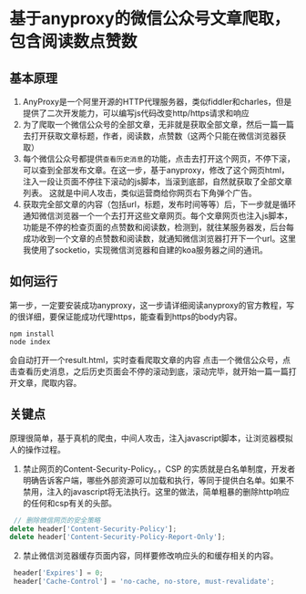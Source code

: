 # 基于anyproxy的微信公众号文章爬取，包含阅读数点赞数

## 基本原理
1. AnyProxy是一个阿里开源的HTTP代理服务器，类似fiddler和charles，但是提供了二次开发能力，可以编写js代码改变http/https请求和响应
2. 为了爬取一个微信公众号的全部文章，无非就是获取全部文章，然后一篇一篇去打开获取文章标题，作者，阅读数，点赞数（这两个只能在微信浏览器获取）
3. 每个微信公众号都提供`查看历史消息`的功能，点击去打开这个网页，不停下滚，可以查到全部发布文章。在这一步，基于anyproxy，修改了这个网页html，注入一段让页面不停往下滚动的js脚本，当滚到底部，自然就获取了全部文章列表。 这就是中间人攻击，类似运营商给你网页右下角弹个广告。
4. 获取完全部文章的内容（包括url，标题，发布时间等等）后，下一步就是循环通知微信浏览器一个一个去打开这些文章网页。每个文章网页也注入js脚本，功能是不停的检查页面的点赞数和阅读数，检测到，就往某服务器发，后台每成功收到一个文章的点赞数和阅读数，就通知微信浏览器打开下一个url。这里我使用了socketio，实现微信浏览器和自建的koa服务器之间的通讯。

## 如何运行
第一步，一定要安装成功anyproxy，这一步请详细阅读anyproxy的官方教程，写的很详细，要保证能成功代理https，能查看到https的body内容。

```
npm install
node index
```
会自动打开一个result.html，实时查看爬取文章的内容
点击一个微信公众号，点击查看历史消息，之后历史页面会不停的滚动到底，滚动完毕，就开始一篇一篇打开文章，爬取内容。

## 关键点
原理很简单，基于真机的爬虫，中间人攻击，注入javascript脚本，让浏览器模拟人的操作过程。

1. 禁止网页的Content-Security-Policy。，CSP 的实质就是白名单制度，开发者明确告诉客户端，哪些外部资源可以加载和执行，等同于提供白名单。如果不禁用，注入的javascript将无法执行。这里的做法，简单粗暴的删除http响应的任何和csp有关的头部。
``` javascript
 // 删除微信网页的安全策略
delete header['Content-Security-Policy'];
delete header['Content-Security-Policy-Report-Only'];
```
2. 禁止微信浏览器缓存页面内容，同样要修改响应头的和缓存相关的内容。
```javascript
 header['Expires'] = 0;
 header['Cache-Control'] = 'no-cache, no-store, must-revalidate';
```
